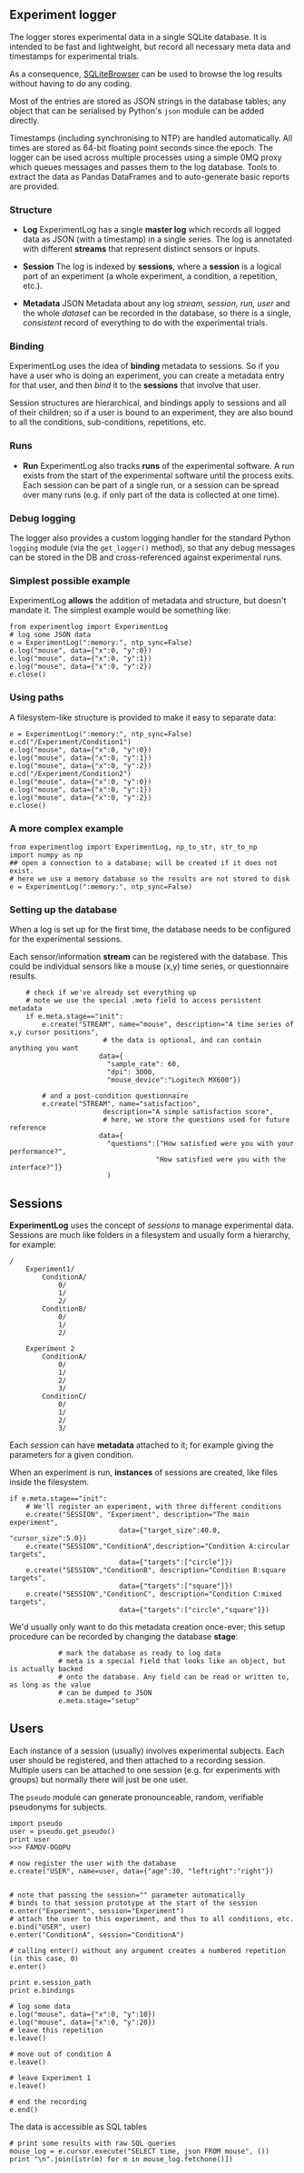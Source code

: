## Experiment logger
The logger stores experimental data in a single SQLite database. It is intended to be fast and lightweight, but record all necessary meta data and timestamps for experimental trials.

As a consequence, [SQLiteBrowser](http://sqlitebrowser.org/) can be used to browse the log results without having to do any coding.

Most of the entries are stored as JSON strings in the database tables; any object that can be serialised by Python's `json` module can be added directly.

Timestamps (including synchronising to NTP) are handled automatically. All times are stored as 64-bit floating point seconds since the epoch. The logger can be used across multiple processes using a simple 0MQ proxy which queues messages and passes them to the log database. Tools to extract the data as Pandas DataFrames and to auto-generate basic reports are provided.


### Structure
* **Log** ExperimentLog has a single **master log** which records all logged data as JSON (with a timestamp) in a single series. The log is annotated with different **streams** that represent distinct sensors or inputs.

* **Session** The log is indexed by **sessions**, where a **session** is a logical part of an experiment (a whole experiment, a condition, a repetition, etc.). 

* **Metadata** JSON Metadata about any log *stream, session, run, user* and the whole *dataset* can be recorded in the database, so there is a single, *consistent* record of everything to do with the experimental trials.

### Binding
ExperimentLog uses the idea of **binding** metadata to sessions. So if you have a user who is doing an experiment, you can create a metadata entry for that user, and then *bind* it to the **sessions** that involve that user.

Session structures are hierarchical, and bindings apply to sessions and all of their children; so if a user is bound to an experiment, they are also bound to all the conditions, sub-conditions, repetitions, etc.


### Runs
* **Run** ExperimentLog also tracks **runs** of the experimental software. A run exists from the start of the experimental software until the process exits. Each session can be part of a single run, or a session can be spread over many runs (e.g. if only part of the data is collected at one time).

### Debug logging
The logger also provides a custom logging handler for the standard Python `logging` module (via the `get_logger()` method), so that any debug messages can be stored in the DB and cross-referenced against experimental runs.

### Simplest possible example
ExperimentLog **allows** the addition of metadata and structure, but doesn't mandate it. The simplest example would be something like:

    from experimentlog import ExperimentLog
    # log some JSON data
    e = ExperimentLog(":memory:", ntp_sync=False)
    e.log("mouse", data={"x":0, "y":0})
    e.log("mouse", data={"x":0, "y":1})
    e.log("mouse", data={"x":0, "y":2})
    e.close()

    
### Using paths
A filesystem-like structure is provided to make it easy to separate data:    

    e = ExperimentLog(":memory:", ntp_sync=False)
    e.cd("/Experiment/Condition1")
    e.log("mouse", data={"x":0, "y":0})
    e.log("mouse", data={"x":0, "y":1})
    e.log("mouse", data={"x":0, "y":2})
    e.cd("/Experiment/Condition2")
    e.log("mouse", data={"x":0, "y":0})
    e.log("mouse", data={"x":0, "y":1})
    e.log("mouse", data={"x":0, "y":2})
    e.close()

### A more complex example    

    from experimentlog import ExperimentLog, np_to_str, str_to_np
    import numpy as np
    ## open a connection to a database; will be created if it does not exist.
    # here we use a memory database so the results are not stored to disk
    e = ExperimentLog(":memory:", ntp_sync=False)
    
### Setting up the database
When a log is set up for the first time, the database needs to be configured for the experimental sessions. 

Each sensor/information **stream** can be registered with the database. This could be individual sensors like a mouse (x,y) time series, or questionnaire results.    

        # check if we've already set everything up
        # note we use the special .meta field to access persistent metadata
        if e.meta.stage=="init":
            e.create("STREAM", name="mouse", description="A time series of x,y cursor positions",
                           # the data is optional, and can contain anything you want 
                          data={
                            "sample_rate": 60,
                            "dpi": 3000,
                            "mouse_device":"Logitech MX600"})
            
            # and a post-condition questionnaire
            e.create("STREAM", name="satisfaction", 
                           description="A simple satisfaction score",
                           # here, we store the questions used for future reference
                          data={
                            "questions":["How satisfied were you with your performance?",
                                        "How satisfied were you with the interface?"]}
                            )

## Sessions
**ExperimentLog** uses the concept of *sessions* to manage experimental data. Sessions are much like folders in a filesystem and usually form a hierarchy, for example:
    
    /
        Experiment1/
            ConditionA/
                0/
                1/
                2/
            ConditionB/
                0/
                1/
                2/
                
        Experiment 2
            ConditionA/
                0/
                1/
                2/
                3/
            ConditionC/
                0/
                1/
                2/
                3/
    

Each *session* can have **metadata** attached to it; for example giving the parameters for a given condition. 

When an experiment is run, **instances** of sessions are created, like files inside the filesystem.    

    if e.meta.stage=="init":
        # We'll register an experiment, with three different conditions
        e.create("SESSION", "Experiment", description="The main experiment", 
                               data={"target_size":40.0, "cursor_size":5.0})
        e.create("SESSION","ConditionA",description="Condition A:circular targets", 
                               data={"targets":["circle"]})
        e.create("SESSION","ConditionB", description="Condition B:square targets", 
                               data={"targets":["square"]})
        e.create("SESSION","ConditionC", description="Condition C:mixed targets", 
                               data={"targets":["circle","square"]})

We'd usually only want to do this metadata creation once-ever; this setup procedure can be recorded by changing the database **stage**:                  

                # mark the database as ready to log data
                # meta is a special field that looks like an object, but is actually backed
                # onto the database. Any field can be read or written to, as long as the value
                # can be dumped to JSON
                e.meta.stage="setup"

## Users
Each instance of a session (usually) involves experimental subjects. Each user should be registered, and then attached to a recording session. Multiple users can be attached to one session (e.g. for experiments with groups) but normally there will just be one user.

The `pseudo` module can generate pronounceable, random, verifiable pseudonyms for subjects.

    import pseudo
    user = pseudo.get_pseudo()
    print user
    >>> FAMOV-OGOPU

    # now register the user with the database
    e.create("USER", name=user, data={"age":30, "leftright":"right"})

    
    # note that passing the session="" parameter automatically
    # binds to that session prototype at the start of the session
    e.enter("Experiment", session="Experiment")
    # attach the user to this experiment, and thus to all conditions, etc.
    e.bind("USER", user)
    e.enter("ConditionA", session="ConditionA")

    # calling enter() without any argument creates a numbered repetition (in this case, 0)
    e.enter()
    
    print e.session_path
    print e.bindings

    # log some data
    e.log("mouse", data={"x":0, "y":10})
    e.log("mouse", data={"x":0, "y":20})
    # leave this repetition
    e.leave() 

    # move out of condition A
    e.leave()
    
    # leave Experiment 1
    e.leave()
    
    # end the recording
    e.end()
    
The data is accessible as SQL tables

    # print some results with raw SQL queries
    mouse_log = e.cursor.execute("SELECT time, json FROM mouse", ())
    print "\n".join([str(m) for m in mouse_log.fetchone()])
                
